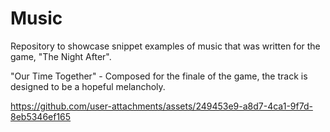 # Music
Repository to showcase snippet examples of music that was written for the game, "The Night After". 

"Our Time Together" - Composed for the finale of the game, the track is designed to be a hopeful melancholy.

https://github.com/user-attachments/assets/249453e9-a8d7-4ca1-9f7d-8eb5346ef165

